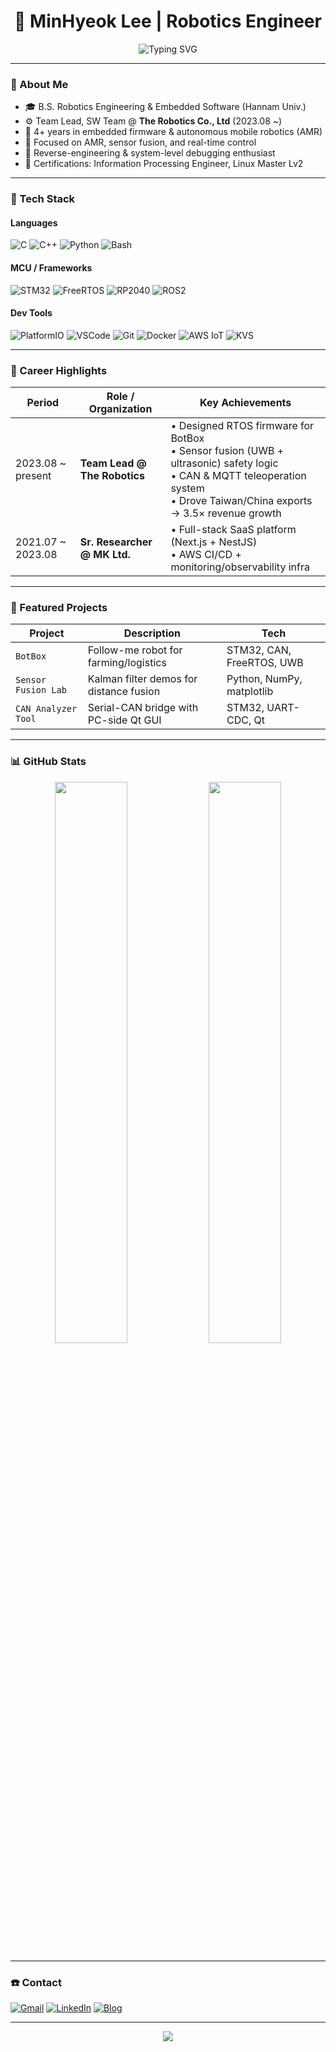 <h1 align="center">🤖 MinHyeok Lee | Robotics Engineer</h1>

<p align="center">
  <img src="https://readme-typing-svg.demolab.com?font=Fira+Code&duration=3000&pause=1000&center=true&vCenter=true&width=435&lines=Embedded+Systems+%7C+STM32+%7C+CAN+Protocol;Control+Algorithm+Design;Robot+Firmware+Developer+🧠+💻" alt="Typing SVG" />
</p>

---

### 🧩 About Me

- 🎓 B.S. Robotics Engineering & Embedded Software (Hannam Univ.)
- ⚙️ Team Lead, SW Team @ **The Robotics Co., Ltd** (2023.08 ~)
- 🔧 4+ years in embedded firmware & autonomous mobile robotics (AMR)
- 🧠 Focused on AMR, sensor fusion, and real-time control
- 🧪 Reverse-engineering & system-level debugging enthusiast
- 🏅 Certifications: Information Processing Engineer, Linux Master Lv2

---

### 🔧 Tech Stack

#### Languages
![C](https://img.shields.io/badge/-C-00599C?style=flat&logo=c)
![C++](https://img.shields.io/badge/-C++-00599C?style=flat&logo=c%2B%2B)
![Python](https://img.shields.io/badge/-Python-3776AB?style=flat&logo=python)
![Bash](https://img.shields.io/badge/-Bash-4EAA25?style=flat&logo=gnu-bash)

#### MCU / Frameworks
![STM32](https://img.shields.io/badge/-STM32-03234B?style=flat&logo=stmicroelectronics)
![FreeRTOS](https://img.shields.io/badge/-FreeRTOS-505050?style=flat&logo=freertos)
![RP2040](https://img.shields.io/badge/-RP2040-cc0033?style=flat)
![ROS2](https://img.shields.io/badge/-ROS2-22314E?style=flat&logo=ros)

#### Dev Tools
![PlatformIO](https://img.shields.io/badge/-PlatformIO-ff6600?style=flat&logo=platformio)
![VSCode](https://img.shields.io/badge/-VSCode-007ACC?style=flat&logo=visual-studio-code)
![Git](https://img.shields.io/badge/-Git-F05032?style=flat&logo=git)
![Docker](https://img.shields.io/badge/-Docker-2496ED?style=flat&logo=docker)
![AWS IoT](https://img.shields.io/badge/-AWS_IoT-FF9900?style=flat&logo=amazon-aws)
![KVS](https://img.shields.io/badge/-Kinesis_Video_Stream-FF9900?style=flat&logo=amazon-aws)

---

### 🚀 Career Highlights

| Period            | Role / Organization     | Key Achievements |
|-------------------|--------------------------|------------------|
| 2023.08 ~ present | **Team Lead @ The Robotics** | • Designed RTOS firmware for BotBox<br>• Sensor fusion (UWB + ultrasonic) safety logic<br>• CAN & MQTT teleoperation system<br>• Drove Taiwan/China exports → 3.5× revenue growth |
| 2021.07 ~ 2023.08 | **Sr. Researcher @ MK Ltd.** | • Full-stack SaaS platform (Next.js + NestJS)<br>• AWS CI/CD + monitoring/observability infra |

---

### 🧠 Featured Projects

| Project             | Description                                      | Tech                            |
|---------------------|--------------------------------------------------|---------------------------------|
| `BotBox`            | Follow-me robot for farming/logistics           | STM32, CAN, FreeRTOS, UWB       |
| `Sensor Fusion Lab` | Kalman filter demos for distance fusion         | Python, NumPy, matplotlib       |
| `CAN Analyzer Tool` | Serial-CAN bridge with PC-side Qt GUI           | STM32, UART-CDC, Qt             |

---

### 📊 GitHub Stats

<p align="center">
  <img src="https://github-readme-stats-tau-nine-63.vercel.app/api?username=MinHyeok-lee1&show_icons=true&theme=radical&count_private=true&hide_border=true&rank_icon=percentile&custom_title=My%20GitHub%20Stats" width="48%"/>
  <img src="https://github-readme-stats-tau-nine-63.vercel.app/api/top-langs/?username=MinHyeok-lee1&layout=compact&theme=radical&hide_border=true&langs_count=8" width="48%"/>
</p>

---

### ☎️ Contact

[![Gmail](https://img.shields.io/badge/-minhyeok.lee1@gmail.com-D14836?style=flat&logo=gmail&logoColor=white)](mailto:minhyeok.lee1@gmail.com)
[![LinkedIn](https://img.shields.io/badge/-LinkedIn-0077B5?style=flat&logo=linkedin&logoColor=white)](https://linkedin.com/in/your-profile)
[![Blog](https://img.shields.io/badge/-TIL-black?style=flat&logo=github)](https://kfdd6630.tistory.com/)

---

<p align="center">
  <img src="https://capsule-render.vercel.app/api?type=waving&color=auto&height=120&section=footer"/>
</p>
